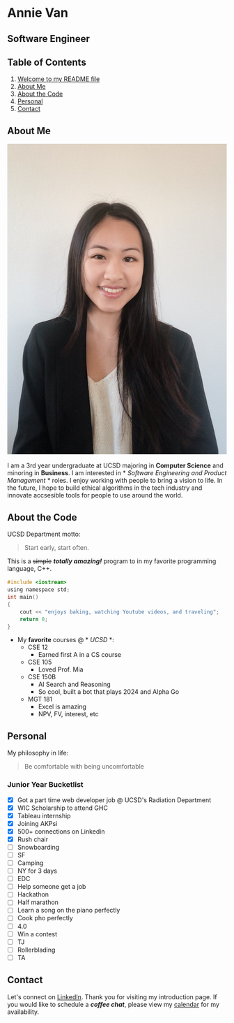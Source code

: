 # Annie Van 
## Software Engineer

## Table of Contents
1. [Welcome to my README file](/README.md)
2. [About Me](#about-me)
3. [About the Code](#about-the-code)
4. [Personal](#personal)
5. [Contact](#contact)

## About Me
![Portrait of me](/me.png)

I am a 3rd year undergraduate at UCSD majoring in **Computer Science** and minoring in **Business**. I am interested in * *Software Engineering and Product Management* * roles. I enjoy working with people to bring a vision to life. In the future, I hope to build ethical algorithms in the tech industry and innovate accsesible tools for people to use around the world. 

## About the Code
UCSD Department motto:
> Start early, start often.

This is a ~~simple~~ ***totally amazing!*** program to in my favorite programming language, C++.
``` c
#include <iostream>
using namespace std;
int main()
{
    cout << "enjoys baking, watching Youtube videos, and traveling";
    return 0;
}
```

* My **favorite** courses @ * *UCSD* *:
    * CSE 12
      * Earned first A in a CS course
    * CSE 105
      * Loved Prof. Mia
    * CSE 150B
      * AI Search and Reasoning
      * So cool, built a bot that plays 2024 and Alpha Go
    * MGT 181
      * Excel is amazing
      * NPV, FV, interest, etc

## Personal

My philosophy in life:
> Be comfortable with being uncomfortable

### Junior Year Bucketlist

- [x] Got a part time web developer job @ UCSD's Radiation Department
- [x] WIC Scholarship to attend GHC
- [x] Tableau internship
- [x] Joining AKPsi
- [x] 500+ connections on Linkedin
- [x] Rush chair
- [ ] Snowboarding
- [ ] SF
- [ ] Camping
- [ ] NY for 3 days
- [ ] EDC
- [ ] Help someone get a job
- [ ] Hackathon
- [ ] Half marathon
- [ ] Learn a song on the piano perfectly
- [ ] Cook pho perfectly
- [ ] 4.0
- [ ] Win a contest
- [ ] TJ
- [ ] Rollerblading
- [ ] TA

## Contact

Let's connect on [LinkedIn](https://www.linkedin.com/in/annie-van-267086171/). 
Thank you for visiting my introduction page. If you would like to schedule a ***coffee chat***, please view my [calendar](https://calendar.google.com/calendar/u/0/embed?src=amvan%40ucsd.edu&ctz=America%2FLos_Angeles&mode=week&fbclid=IwAR1EFM3VFE85h236tOAwvrl_7pWJMf1x4mDrdx9G0FRe9hhSoaZjP7wWA1g) for my availability. 